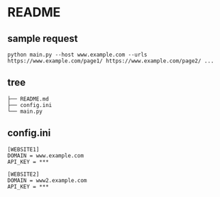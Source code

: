 # README

## sample request

```
python main.py --host www.example.com --urls https://www.example.com/page1/ https://www.example.com/page2/ ...
```

## tree

```
├── README.md
├── config.ini
└── main.py
```

## config.ini

```
[WEBSITE1]
DOMAIN = www.example.com
API_KEY = ***

[WEBSITE2]
DOMAIN = www2.example.com
API_KEY = ***
```
